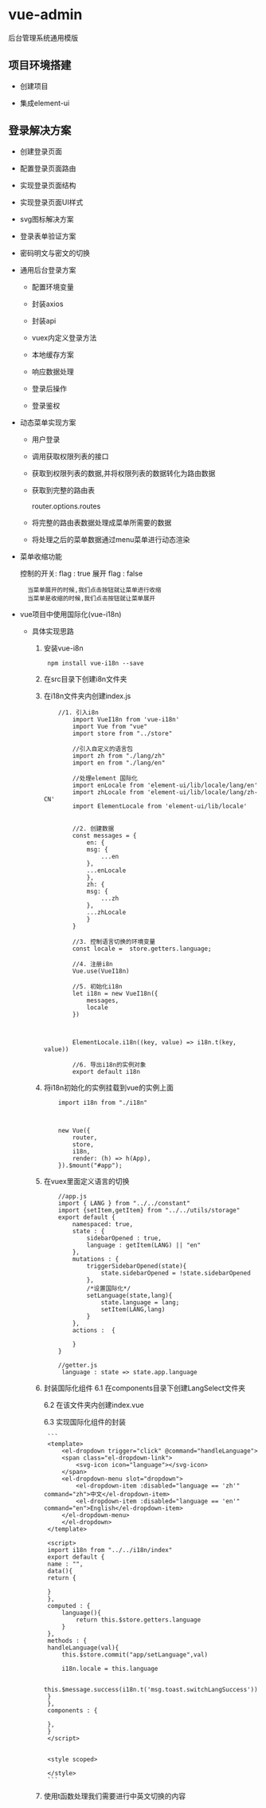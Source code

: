 # vue-admin
后台管理系统通用模版

## 项目环境搭建

- 创建项目

- 集成element-ui

## 登录解决方案

- 创建登录页面

- 配置登录页面路由

- 实现登录页面结构

- 实现登录页面UI样式

- svg图标解决方案

- 登录表单验证方案

- 密码明文与密文的切换

- 通用后台登录方案

    - 配置环境变量

    - 封装axios

    - 封装api

    - vuex内定义登录方法

    - 本地缓存方案

    - 响应数据处理

    - 登录后操作

    - 登录鉴权


- 动态菜单实现方案

    - 用户登录

    - 调用获取权限列表的接口

    - 获取到权限列表的数据,并将权限列表的数据转化为路由数据

    - 获取到完整的路由表

        router.options.routes

    - 将完整的路由表数据处理成菜单所需要的数据

    - 将处理之后的菜单数据通过menu菜单进行动态渲染


- 菜单收缩功能

    控制的开关:    flag : true   展开    flag : false

        当菜单展开的时候,我们点击按钮就让菜单进行收缩
        当菜单是收缩的时候,我们点击按钮就让菜单展开


- vue项目中使用国际化(vue-i18n) 

    - 具体实现思路

        1. 安装vue-i8n

           ``` 
            npm install vue-i18n --save
           ``` 

        2. 在src目录下创建i8n文件夹

        3. 在i18n文件夹内创建index.js

            ```
                //1. 引入i8n
                    import VueI18n from 'vue-i18n'
                    import Vue from "vue"
                    import store from "../store"

                    //引入自定义的语言包
                    import zh from "./lang/zh"
                    import en from "./lang/en"

                    //处理element 国际化
                    import enLocale from 'element-ui/lib/locale/lang/en'
                    import zhLocale from 'element-ui/lib/locale/lang/zh-CN'
                    import ElementLocale from 'element-ui/lib/locale'


                    //2. 创建数据
                    const messages = {
                        en: {
                        msg: {
                            ...en
                        },
                        ...enLocale
                        },
                        zh: {
                        msg: {
                            ...zh
                        },
                        ...zhLocale
                        }
                    }

                    //3. 控制语言切换的环境变量
                    const locale =  store.getters.language;

                    //4. 注册i8n
                    Vue.use(VueI18n)

                    //5. 初始化i18n
                    let i18n = new VueI18n({
                        messages,
                        locale
                    })



                    ElementLocale.i18n((key, value) => i18n.t(key, value))

                    //6. 导出i18n的实例对象
                    export default i18n
            ```

        4. 将i18n初始化的实例挂载到vue的实例上面

            ```
                import i18n from "./i18n"

                

                new Vue({
                    router,
                    store,
                    i18n,
                    render: (h) => h(App),
                }).$mount("#app");

            ```

        5. 在vuex里面定义语言的切换

            ```
                //app.js
                import { LANG } from "../../constant"
                import {setItem,getItem} from "../../utils/storage"
                export default {
                    namespaced: true,
                    state : {
                        sidebarOpened : true,
                        language : getItem(LANG) || "en"
                    },
                    mutations : {
                        triggerSidebarOpened(state){
                            state.sidebarOpened = !state.sidebarOpened
                        },
                        /*设置国际化*/
                        setLanguage(state,lang){
                            state.language = lang;
                            setItem(LANG,lang)
                        }
                    },
                    actions :  {

                    }
                }

                //getter.js
                 language : state => state.app.language

            ```    

        6. 封装国际化组件
            6.1 在components目录下创建LangSelect文件夹

            6.2 在该文件夹内创建index.vue

            6.3 实现国际化组件的封装

                ```
                <template>
                    <el-dropdown trigger="click" @command="handleLanguage">
                    <span class="el-dropdown-link">
                        <svg-icon icon="language"></svg-icon>
                    </span>
                    <el-dropdown-menu slot="dropdown">
                        <el-dropdown-item :disabled="language == 'zh'" command="zh">中文</el-dropdown-item>
                        <el-dropdown-item :disabled="language == 'en'" command="en">English</el-dropdown-item>
                    </el-dropdown-menu>
                    </el-dropdown>
                </template>

                <script>
                import i18n from "../../i18n/index"
                export default {
                name : "", 
                data(){
                return {

                }
                },
                computed : {
                    language(){
                        return this.$store.getters.language
                    }
                },
                methods : {
                handleLanguage(val){
                    this.$store.commit("app/setLanguage",val)
                    
                    i18n.locale = this.language
                    
                    this.$message.success(i18n.t('msg.toast.switchLangSuccess'))
                }
                },
                components : {

                },
                }
                </script>


                <style scoped>

                </style>
                ```

        7. 使用t函数处理我们需要进行中英文切换的内容


   